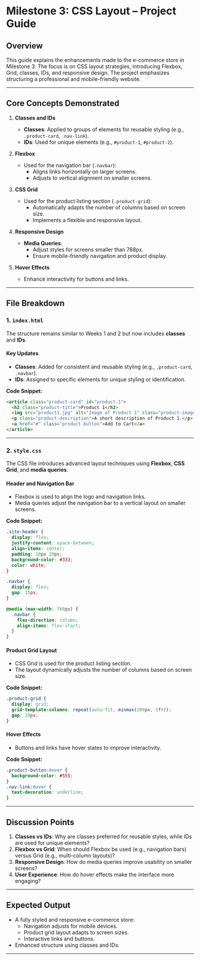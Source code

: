 # **Milestone 3: CSS Layout – Project Guide**

## **Overview**

This guide explains the enhancements made to the e-commerce store in Milestone 3. The focus is on CSS layout strategies, introducing Flexbox, Grid, classes, IDs, and responsive design. The project emphasizes structuring a professional and mobile-friendly website.

---

## **Core Concepts Demonstrated**

1. **Classes and IDs**

   - **Classes**: Applied to groups of elements for reusable styling (e.g., `.product-card`, `.nav-link`).
   - **IDs**: Used for unique elements (e.g., `#product-1`, `#product-2`).

2. **Flexbox**

   - Used for the navigation bar (`.navbar`):
     - Aligns links horizontally on larger screens.
     - Adjusts to vertical alignment on smaller screens.

3. **CSS Grid**

   - Used for the product listing section (`.product-grid`):
     - Automatically adapts the number of columns based on screen size.
     - Implements a flexible and responsive layout.

4. **Responsive Design**

   - **Media Queries**:
     - Adjust styles for screens smaller than 768px.
     - Ensure mobile-friendly navigation and product display.

5. **Hover Effects**
   - Enhance interactivity for buttons and links.

---

## **File Breakdown**

### **1. `index.html`**

The structure remains similar to Weeks 1 and 2 but now includes **classes** and **IDs**.

#### **Key Updates**

- **Classes**: Added for consistent and reusable styling (e.g., `.product-card`, `.navbar`).
- **IDs**: Assigned to specific elements for unique styling or identification.

**Code Snippet:**

```html
<article class="product-card" id="product-1">
  <h2 class="product-title">Product 1</h2>
  <img src="product1.jpg" alt="Image of Product 1" class="product-image" />
  <p class="product-description">A short description of Product 1.</p>
  <a href="#" class="product-button">Add to Cart</a>
</article>
```

---

### **2. `style.css`**

The CSS file introduces advanced layout techniques using **Flexbox**, **CSS Grid**, and **media queries**.

#### **Header and Navigation Bar**

- Flexbox is used to align the logo and navigation links.
- Media queries adjust the navigation bar to a vertical layout on smaller screens.

**Code Snippet:**

```css
.site-header {
  display: flex;
  justify-content: space-between;
  align-items: center;
  padding: 10px 20px;
  background-color: #333;
  color: white;
}

.navbar {
  display: flex;
  gap: 15px;
}

@media (max-width: 768px) {
  .navbar {
    flex-direction: column;
    align-items: flex-start;
  }
}
```

#### **Product Grid Layout**

- CSS Grid is used for the product listing section.
- The layout dynamically adjusts the number of columns based on screen size.

**Code Snippet:**

```css
.product-grid {
  display: grid;
  grid-template-columns: repeat(auto-fit, minmax(200px, 1fr));
  gap: 20px;
}
```

#### **Hover Effects**

- Buttons and links have hover states to improve interactivity.

**Code Snippet:**

```css
.product-button:hover {
  background-color: #555;
}
.nav-link:hover {
  text-decoration: underline;
}
```

---

## **Discussion Points**

1. **Classes vs IDs**: Why are classes preferred for reusable styles, while IDs are used for unique elements?
2. **Flexbox vs Grid**: When should Flexbox be used (e.g., navigation bars) versus Grid (e.g., multi-column layouts)?
3. **Responsive Design**: How do media queries improve usability on smaller screens?
4. **User Experience**: How do hover effects make the interface more engaging?

---

## **Expected Output**

- A fully styled and responsive e-commerce store:
  - Navigation adjusts for mobile devices.
  - Product grid layout adapts to screen sizes.
  - Interactive links and buttons.
- Enhanced structure using classes and IDs.

---
